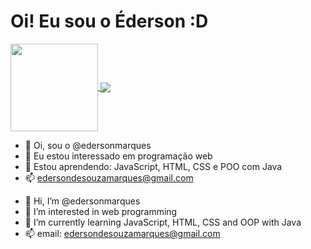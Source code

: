 <h1>Oi! Eu sou o Éderson :D</h1>

<p align="left">
    <a href="https://github.com/anuraghazra/github-readme-stats">
    <img
      align="center"
      height="140"
      src="https://github-readme-stats.vercel.app/api?username=edersonmarques&count_private=true&show_icons=true&custom_title=Github%20Status&hide=issues&theme=tokyonight"
    />
  </a>
  
  <a href="https://github.com/anuraghazra/github-readme-stats">
    <img
      align="center"
      src="https://github-readme-stats.vercel.app/api/top-langs/?username=edersonmarques&layout=compact&theme=tokyonight"
    />
  </a>

</p>

<!--hmmmmmmmmmmmm-->



- 👋 Oi, sou o @edersonmarques
- 👀 Eu estou interessado em programação web
- 🌱 Estou aprendendo: JavaScript, HTML, CSS e POO com Java
- 📫 edersondesouzamarques@gmail.com

<!---
edersonmarques/edersonmarques is a ✨ special ✨ repository because its `README.md` (this file) appears on your GitHub profile.
You can click the Preview link to take a look at your changes.
--->


- 👋 Hi, I’m @edersonmarques
- 👀 I’m interested in web programming
- 🌱 I’m currently learning JavaScript, HTML, CSS and OOP with Java
- 📫 email: edersondesouzamarques@gmail.com





<!---
edersonmarques/edersonmarques is a ✨ special ✨ repository because its `README.md` (this file) appears on your GitHub profile.
You can click the Preview link to take a look at your changes.
--->
